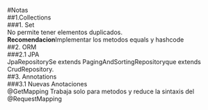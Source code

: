 #Notas  
##1.Collections  
###1. Set  
No permite tener elementos duplicados.  
**Recomendacion**Implementar los metodos equals y hashcode  
##2. ORM  
###2.1 JPA  
JpaRepositorySe extends PagingAndSortingRepositoryque extends CrudRepository.  
##3. Annotations  
###3.1 Nuevas Anotaciones  
@GetMapping Trabaja solo para metodos y reduce la sintaxis del @RequestMapping  